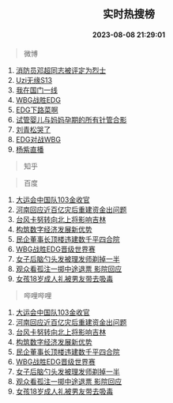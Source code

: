 <div align="center"><h2>实时热搜榜</h2><h4>2023-08-08 21:29:01</h4></div>

> 微博  

1. [消防员邓超同志被评定为烈士](https://s.weibo.com/weibo?q=%E6%B6%88%E9%98%B2%E5%91%98%E9%82%93%E8%B6%85%E5%90%8C%E5%BF%97%E8%A2%AB%E8%AF%84%E5%AE%9A%E4%B8%BA%E7%83%88%E5%A3%AB&t=31&band_rank=1&Refer=top)<br />
2. [Uzi无缘S13](https://s.weibo.com/weibo?q=%23Uzi%E6%97%A0%E7%BC%98S13%23&t=31&band_rank=2&Refer=top)<br />
3. [我在国门一线](https://s.weibo.com/weibo?q=%23%E6%88%91%E5%9C%A8%E5%9B%BD%E9%97%A8%E4%B8%80%E7%BA%BF%23&t=31&band_rank=3&Refer=top)<br />
4. [WBG战胜EDG](https://s.weibo.com/weibo?q=%23WBG%E6%88%98%E8%83%9CEDG%23&t=31&band_rank=4&Refer=top)<br />
5. [EDG下路菜啊](https://s.weibo.com/weibo?q=EDG%E4%B8%8B%E8%B7%AF%E8%8F%9C%E5%95%8A&t=31&band_rank=5&Refer=top)<br />
6. [试管婴儿与妈妈孕期的所有针管合影](https://s.weibo.com/weibo?q=%E8%AF%95%E7%AE%A1%E5%A9%B4%E5%84%BF%E4%B8%8E%E5%A6%88%E5%A6%88%E5%AD%95%E6%9C%9F%E7%9A%84%E6%89%80%E6%9C%89%E9%92%88%E7%AE%A1%E5%90%88%E5%BD%B1&t=31&band_rank=6&Refer=top)<br />
7. [刘青松哭了](https://s.weibo.com/weibo?q=%23%E5%88%98%E9%9D%92%E6%9D%BE%E5%93%AD%E4%BA%86%23&t=31&band_rank=7&Refer=top)<br />
8. [EDG对战WBG](https://s.weibo.com/weibo?q=%23EDG%E5%AF%B9%E6%88%98WBG%23&t=31&band_rank=8&Refer=top)<br />
9. [杨紫直播](https://s.weibo.com/weibo?q=%E6%9D%A8%E7%B4%AB%E7%9B%B4%E6%92%AD&t=31&band_rank=9&Refer=top)<br />

> 知乎  


> 百度  

1. [大运会中国队103金收官](https://www.baidu.com/s?wd=%E5%A4%A7%E8%BF%90%E4%BC%9A%E4%B8%AD%E5%9B%BD%E9%98%9F103%E9%87%91%E6%94%B6%E5%AE%98&sa=fyb_news&rsv_dl=fyb_news)<br />
2. [河南回应近百亿灾后重建资金出问题](https://www.baidu.com/s?wd=%E6%B2%B3%E5%8D%97%E5%9B%9E%E5%BA%94%E8%BF%91%E7%99%BE%E4%BA%BF%E7%81%BE%E5%90%8E%E9%87%8D%E5%BB%BA%E8%B5%84%E9%87%91%E5%87%BA%E9%97%AE%E9%A2%98&sa=fyb_news&rsv_dl=fyb_news)<br />
3. [台风卡努转向北上将影响吉林](https://www.baidu.com/s?wd=%E5%8F%B0%E9%A3%8E%E5%8D%A1%E5%8A%AA%E8%BD%AC%E5%90%91%E5%8C%97%E4%B8%8A%E5%B0%86%E5%BD%B1%E5%93%8D%E5%90%89%E6%9E%97&sa=fyb_news&rsv_dl=fyb_news)<br />
4. [构筑数字经济发展新优势](https://www.baidu.com/s?wd=%E6%9E%84%E7%AD%91%E6%95%B0%E5%AD%97%E7%BB%8F%E6%B5%8E%E5%8F%91%E5%B1%95%E6%96%B0%E4%BC%98%E5%8A%BF&sa=fyb_news&rsv_dl=fyb_news)<br />
5. [民企董事长顶楼违建数千平四合院](https://www.baidu.com/s?wd=%E6%B0%91%E4%BC%81%E8%91%A3%E4%BA%8B%E9%95%BF%E9%A1%B6%E6%A5%BC%E8%BF%9D%E5%BB%BA%E6%95%B0%E5%8D%83%E5%B9%B3%E5%9B%9B%E5%90%88%E9%99%A2&sa=fyb_news&rsv_dl=fyb_news)<br />
6. [WBG战胜EDG晋级世界赛](https://www.baidu.com/s?wd=WBG%E6%88%98%E8%83%9CEDG%E6%99%8B%E7%BA%A7%E4%B8%96%E7%95%8C%E8%B5%9B&sa=fyb_news&rsv_dl=fyb_news)<br />
7. [女子后脑勺头发被理发师剃掉一半](https://www.baidu.com/s?wd=%E5%A5%B3%E5%AD%90%E5%90%8E%E8%84%91%E5%8B%BA%E5%A4%B4%E5%8F%91%E8%A2%AB%E7%90%86%E5%8F%91%E5%B8%88%E5%89%83%E6%8E%89%E4%B8%80%E5%8D%8A&sa=fyb_news&rsv_dl=fyb_news)<br />
8. [观众看孤注一掷中途退票 影院回应](https://www.baidu.com/s?wd=%E8%A7%82%E4%BC%97%E7%9C%8B%E5%AD%A4%E6%B3%A8%E4%B8%80%E6%8E%B7%E4%B8%AD%E9%80%94%E9%80%80%E7%A5%A8+%E5%BD%B1%E9%99%A2%E5%9B%9E%E5%BA%94&sa=fyb_news&rsv_dl=fyb_news)<br />
9. [女孩18岁成人礼被男友带去吸毒](https://www.baidu.com/s?wd=%E5%A5%B3%E5%AD%A918%E5%B2%81%E6%88%90%E4%BA%BA%E7%A4%BC%E8%A2%AB%E7%94%B7%E5%8F%8B%E5%B8%A6%E5%8E%BB%E5%90%B8%E6%AF%92&sa=fyb_news&rsv_dl=fyb_news)<br />

> 哔哩哔哩  

1. [大运会中国队103金收官](https://www.baidu.com/s?wd=%E5%A4%A7%E8%BF%90%E4%BC%9A%E4%B8%AD%E5%9B%BD%E9%98%9F103%E9%87%91%E6%94%B6%E5%AE%98&sa=fyb_news&rsv_dl=fyb_news)<br />
2. [河南回应近百亿灾后重建资金出问题](https://www.baidu.com/s?wd=%E6%B2%B3%E5%8D%97%E5%9B%9E%E5%BA%94%E8%BF%91%E7%99%BE%E4%BA%BF%E7%81%BE%E5%90%8E%E9%87%8D%E5%BB%BA%E8%B5%84%E9%87%91%E5%87%BA%E9%97%AE%E9%A2%98&sa=fyb_news&rsv_dl=fyb_news)<br />
3. [台风卡努转向北上将影响吉林](https://www.baidu.com/s?wd=%E5%8F%B0%E9%A3%8E%E5%8D%A1%E5%8A%AA%E8%BD%AC%E5%90%91%E5%8C%97%E4%B8%8A%E5%B0%86%E5%BD%B1%E5%93%8D%E5%90%89%E6%9E%97&sa=fyb_news&rsv_dl=fyb_news)<br />
4. [构筑数字经济发展新优势](https://www.baidu.com/s?wd=%E6%9E%84%E7%AD%91%E6%95%B0%E5%AD%97%E7%BB%8F%E6%B5%8E%E5%8F%91%E5%B1%95%E6%96%B0%E4%BC%98%E5%8A%BF&sa=fyb_news&rsv_dl=fyb_news)<br />
5. [民企董事长顶楼违建数千平四合院](https://www.baidu.com/s?wd=%E6%B0%91%E4%BC%81%E8%91%A3%E4%BA%8B%E9%95%BF%E9%A1%B6%E6%A5%BC%E8%BF%9D%E5%BB%BA%E6%95%B0%E5%8D%83%E5%B9%B3%E5%9B%9B%E5%90%88%E9%99%A2&sa=fyb_news&rsv_dl=fyb_news)<br />
6. [WBG战胜EDG晋级世界赛](https://www.baidu.com/s?wd=WBG%E6%88%98%E8%83%9CEDG%E6%99%8B%E7%BA%A7%E4%B8%96%E7%95%8C%E8%B5%9B&sa=fyb_news&rsv_dl=fyb_news)<br />
7. [女子后脑勺头发被理发师剃掉一半](https://www.baidu.com/s?wd=%E5%A5%B3%E5%AD%90%E5%90%8E%E8%84%91%E5%8B%BA%E5%A4%B4%E5%8F%91%E8%A2%AB%E7%90%86%E5%8F%91%E5%B8%88%E5%89%83%E6%8E%89%E4%B8%80%E5%8D%8A&sa=fyb_news&rsv_dl=fyb_news)<br />
8. [观众看孤注一掷中途退票 影院回应](https://www.baidu.com/s?wd=%E8%A7%82%E4%BC%97%E7%9C%8B%E5%AD%A4%E6%B3%A8%E4%B8%80%E6%8E%B7%E4%B8%AD%E9%80%94%E9%80%80%E7%A5%A8+%E5%BD%B1%E9%99%A2%E5%9B%9E%E5%BA%94&sa=fyb_news&rsv_dl=fyb_news)<br />
9. [女孩18岁成人礼被男友带去吸毒](https://www.baidu.com/s?wd=%E5%A5%B3%E5%AD%A918%E5%B2%81%E6%88%90%E4%BA%BA%E7%A4%BC%E8%A2%AB%E7%94%B7%E5%8F%8B%E5%B8%A6%E5%8E%BB%E5%90%B8%E6%AF%92&sa=fyb_news&rsv_dl=fyb_news)<br />
